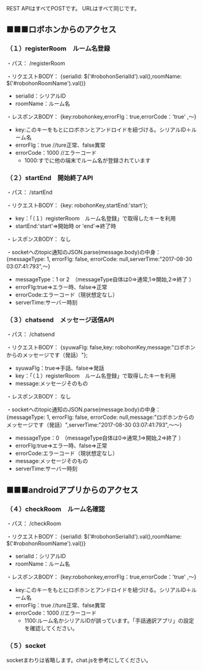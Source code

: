 REST APIはすべてPOSTです。
URLはすべて同じです。

## ■■■ロボホンからのアクセス
### （１）registerRoom　ルーム名登録
・パス：
/registerRoom

・リクエストBODY：
{serialId: $('#robohonSerialId').val(),roomName: $('#robohonRoomName').val()}
  - serialId：シリアルID
  - roomName：ルーム名

・レスポンスBODY：
{key:robohonkey,errorFlg：true,errorCode：'true' ,～}
  - key:このキーをもとにロボホンとアンドロイドを紐づける。シリアルID＋ルーム名
  - errorFlg：true //ture正常、false異常
  - errorCode：1000 //エラーコード
    - 1000:すでに他の端末でルーム名が登録されています

### （２）startEnd　開始終了API
・パス：
/startEnd

・リクエストBODY：
{key: robohonKey,startEnd:'start'};
  - key：「（１）registerRoom　ルーム名登録」で取得したキーを利用
  - startEnd:'start'⇒開始時 or 'end'⇒終了時

・レスポンスBODY：
なし

・socketへのtopic通知のJSON.parse(message.body)の中身：
{messageType: 1, errorFlg: false, errorCode: null,serverTime:"2017-08-30 03:07:41:793",～}
- messageType：1 or 2　（messageType自体は0⇒通常,1⇒開始,2⇒終了 ）
- errorFlg:true⇒エラー時、false⇒正常
- errorCode:エラーコード（現状想定なし）
- serverTime:サーバー時刻

### （３）chatsend　メッセージ送信API
・パス：
/chatsend

・リクエストBODY：
{syuwaFlg: false,key: robohonKey,message:"ロボホンからのメッセージです（発話）"};
  - syuwaFlg：true⇒手話、false⇒発話
  - key：「（１）registerRoom　ルーム名登録」で取得したキーを利用
  - message:メッセージそのもの

・レスポンスBODY：
なし

・socketへのtopic通知のJSON.parse(message.body)の中身：
{messageType: 1, errorFlg: false, errorCode: null,message:"ロボホンからのメッセージです（発話）",serverTime:"2017-08-30 03:07:41:793",～～}
- messageType：0　（messageType自体は0⇒通常,1⇒開始,2⇒終了 ）
- errorFlg:true⇒エラー時、false⇒正常
- errorCode:エラーコード（現状想定なし）
- message:メッセージそのもの
- serverTime:サーバー時刻

## ■■■androidアプリからのアクセス
### （４）checkRoom　ルーム名確認
・パス：
/checkRoom

・リクエストBODY：
{serialId: $('#robohonSerialId').val(),roomName: $('#robohonRoomName').val()}
  - serialId：シリアルID
  - roomName：ルーム名

・レスポンスBODY：
{key:robohonkey,errorFlg：true,errorCode：'true' ,～}
  - key:このキーをもとにロボホンとアンドロイドを紐づける。シリアルID＋ルーム名
  - errorFlg：true //ture正常、false異常
  - errorCode：1000 //エラーコード
    - 1100:ルーム名かシリアルIDが誤っています。「手話通訳アプリ」の設定を確認してください。

### （５）socket
socketまわりは省略します。chat.jsを参考にしてください。
